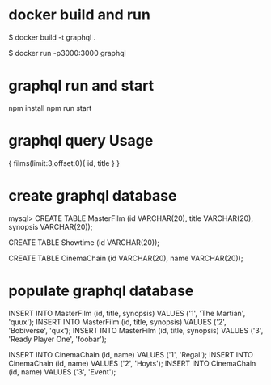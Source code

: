 # docker build and run

$ docker build -t graphql .

$ docker run -p3000:3000 graphql


# graphql run and start

npm install
npm run start

# graphql query Usage
{
  films(limit:3,offset:0){
    id,
    title
  } 
}


# create graphql database
mysql> 
CREATE TABLE MasterFilm (id VARCHAR(20), title VARCHAR(20), synopsis VARCHAR(20));

CREATE TABLE Showtime (id VARCHAR(20));

CREATE TABLE CinemaChain (id VARCHAR(20), name VARCHAR(20));

# populate graphql database

INSERT INTO MasterFilm (id, title, synopsis) VALUES ('1', 'The Martian', 'quux');
INSERT INTO MasterFilm (id, title, synopsis) VALUES ('2', 'Bobiverse', 'qux');
INSERT INTO MasterFilm (id, title, synopsis) VALUES ('3', 'Ready Player One', 'foobar');

INSERT INTO CinemaChain (id, name) VALUES ('1', 'Regal');
INSERT INTO CinemaChain (id, name) VALUES ('2', 'Hoyts');
INSERT INTO CinemaChain (id, name) VALUES ('3', 'Event');

